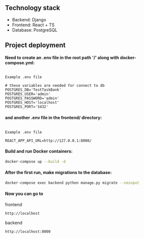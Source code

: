 ## Technology stack

- Backend: Django
- Frontend: React + TS
- Database: PostgreSQL

## Project deployment


#### Need to create an .env file in the root path '/' along with docker-compose.yml:
```plaintext

Example .env file

# these variables are needed for connect to db
POSTGRES_DB='TestTaskBank'
POSTGRES_USER='admin'
POSTGRES_PASSWORD='admin'
POSTGRES_HOST='localhost'
POSTGRES_PORT='5432'
```

#### and another .env file in the frontend/ directory:
```plaintext

Example .env file

REACT_APP_API_URL=http://127.0.0.1:8000/

```


#### Build and run Docker containers:

```sh
docker-compose up --build -d
```
#### After the first run, make migrations to the database:

```sh
docker-compose exec backend python manage.py migrate --noinput
```

#### Now you can go to

frontend
```sh
http://localhost
```

backend
```sh
http://localhost:8000
```
